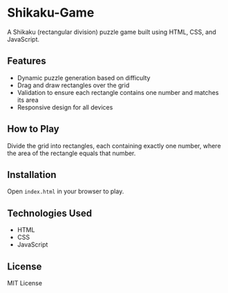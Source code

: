 # Shikaku-Game

A Shikaku (rectangular division) puzzle game built using HTML, CSS, and JavaScript.

## Features

- Dynamic puzzle generation based on difficulty
- Drag and draw rectangles over the grid
- Validation to ensure each rectangle contains one number and matches its area
- Responsive design for all devices

## How to Play

Divide the grid into rectangles, each containing exactly one number, where the area of the rectangle equals that number.

## Installation

Open `index.html` in your browser to play.

## Technologies Used

- HTML
- CSS
- JavaScript

## License

MIT License
